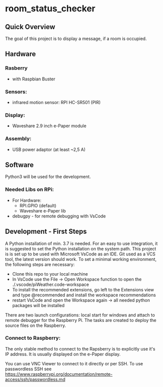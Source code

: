 # room_status_checker

Quick Overview
--------------

The goal of this project is to display a message, if a room is occupied.

Hardware
--------

### Rasberry
* with Raspbian Buster

### Sensors:
* infrared motion sensor: RPI HC-SR501 (PIR) 

### Display:
* Waveshare 2.9 inch e-Paper module 

### Assembly:
* USB power adaptor (at least ~2,5 A)

Software
--------

Python3 will be used for the development.

### Needed Libs on RPi:
* For Hardware:
  * RPI.GPIO (default)
  * Waveshare e-Paper lib
* debugpy - for remote debugging with VsCode


Development - First Steps
-------------------------

A Python installation of min. 3.7 is needed.
For an easy to use integration, it is suggested to set the Python installation on the system path.
This project is is set up to be used with Microsoft VsCode as an IDE.
Git used as a VCS tool, the latest version should work.
To set a minimal working environment, the following steps are necessary:

* Clone this repo to your local machine
* In VsCode use the File -> Open Workspace function to open the ./.vscode/piWeather.code-workspace
* To install the recommended extensions, go left to the Extensions view and type @recommended and install the workspace recommendations
* restart VsCode and open the Workspace again -> all needed python packages will be installed

There are two launch configurations: local start for windows and attach to remote debugger for the Raspberry Pi.
The tasks are created to deploy the source files on the Raspberry.

### Connect to Raspberry:

The only stable method to connect to the Rapsberry is to explicitly use it's IP address.
It is usually displayed on the e-Paper display.

You can use VNC Viewer to connect to it directly or per SSH.
To use passwordless SSH see https://www.raspberrypi.org/documentation/remote-access/ssh/passwordless.md
